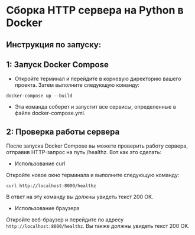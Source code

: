 # Сборка HTTP сервера на Python в Docker
## Инструкция по запуску:

## 1: Запуск Docker Compose
- Откройте терминал и перейдите в корневую директорию вашего проекта. Затем выполните следующую команду:

```docker-compose up --build```

- Эта команда соберет и запустит все сервисы, определенные в файле docker-compose.yml.

## 2: Проверка работы сервера
После запуска Docker Compose вы можете проверить работу сервера, отправив HTTP-запрос на путь /healthz. Вот как это сделать:

- Использование curl

Откройте новое окно терминала и выполните следующую команду:

```curl http://localhost:8000/healthz```

В ответ на эту команду вы должны увидеть текст 200 OK.

- Использование браузера

Откройте веб-браузер и перейдите по адресу ```http://localhost:8000/healthz```. Вы также должны увидеть текст 200 OK.


